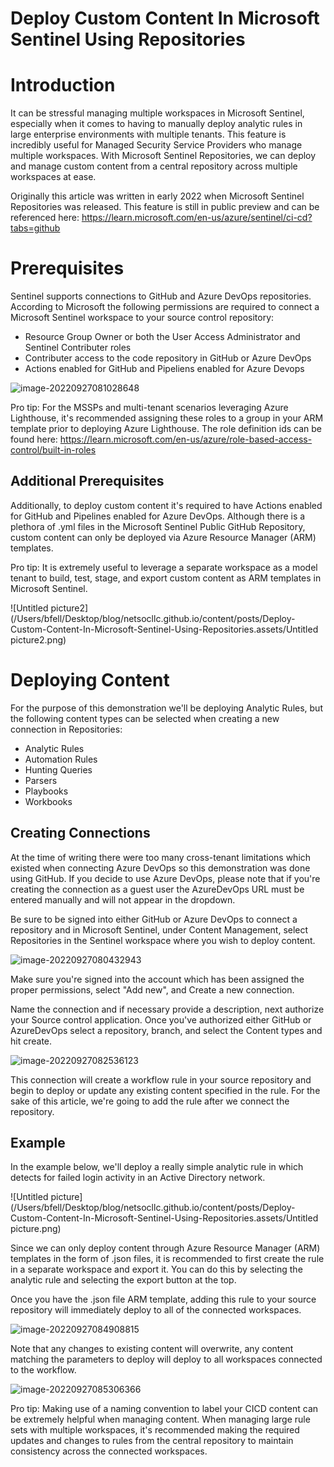 # Deploy Custom Content In Microsoft Sentinel Using Repositories


# Introduction

It can be stressful managing multiple workspaces in Microsoft Sentinel, especially when it comes to having to manually deploy analytic rules in large enterprise environments with multiple tenants. This feature is incredibly useful for Managed Security Service Providers who manage multiple workspaces. With Microsoft Sentinel Repositories, we can deploy and manage custom content from a central repository across multiple workspaces at ease. 

Originally this article was written in early 2022 when Microsoft Sentinel Repositories was released. This feature is still in public preview and can be referenced here: https://learn.microsoft.com/en-us/azure/sentinel/ci-cd?tabs=github

# Prerequisites

Sentinel supports connections to GitHub and Azure DevOps repositories. According to Microsoft the following permissions are required to connect a Microsoft Sentinel workspace to your source control repository:

- Resource Group Owner or both the User Access Administrator and Sentinel Contributer roles
- Contributer access to the code repository in GitHub or Azure DevOps
- Actions enabled for GitHub and Pipeliens enabled for Azure Devops

![image-20220927081028648](/Users/bfell/Desktop/blog/netsocllc.github.io/content/posts/Deploy-Custom-Content-In-Microsoft-Sentinel-Using-Repositories.assets/image-20220927081028648.png)

Pro tip: For the MSSPs and multi-tenant scenarios leveraging Azure Lighthouse, it's recommended assigning these roles to a group in your ARM template prior to deploying Azure Lighthouse. The role definition ids can be found here: https://learn.microsoft.com/en-us/azure/role-based-access-control/built-in-roles

## Additional Prerequisites

Additionally, to deploy custom content it's required to have Actions enabled for GitHub and Pipelines enabled for Azure DevOps. Although there is a plethora of .yml files in the Microsoft Sentinel Public GitHub Repository, custom content can only be deployed via Azure Resource Manager (ARM) templates. 

Pro tip: It is extremely useful to leverage a separate workspace as a model tenant to build, test, stage, and export custom content as ARM templates in Microsoft Sentinel.

![Untitled picture2](/Users/bfell/Desktop/blog/netsocllc.github.io/content/posts/Deploy-Custom-Content-In-Microsoft-Sentinel-Using-Repositories.assets/Untitled picture2.png)



# Deploying Content

For the purpose of this demonstration we'll be deploying Analytic Rules, but the following content types can be selected when creating a new connection in Repositories:

- Analytic Rules
- Automation Rules
- Hunting Queries
- Parsers
- Playbooks
- Workbooks

## Creating Connections

At the time of writing there were too many cross-tenant limitations which existed when connecting Azure DevOps so this demonstration was done using GitHub. If you decide to use Azure DevOps, please note that if you're creating the connection as a guest user the AzureDevOps URL must be entered manually and will not appear in the dropdown.

Be sure to be signed into either GitHub or Azure DevOps to connect a repository and in Microsoft Sentinel, under Content Management, select Repositories in the Sentinel workspace where you wish to deploy content.

![image-20220927080432943](/Users/bfell/Desktop/blog/netsocllc.github.io/content/posts/Deploy-Custom-Content-In-Microsoft-Sentinel-Using-Repositories.assets/image-20220927080432943.png)

Make sure you're signed into the account which has been assigned the proper permissions, select "Add new", and Create a new connection.

Name the connection and if necessary provide a description, next authorize your Source control application. Once you've authorized either GitHub or AzureDevOps select a repository, branch, and select the Content types and hit create.

![image-20220927082536123](/Users/bfell/Desktop/blog/netsocllc.github.io/content/posts/Deploy-Custom-Content-In-Microsoft-Sentinel-Using-Repositories.assets/image-20220927082536123.png)

This connection will create a workflow rule in your source repository and begin to deploy or update any existing content specified in the rule. For the sake of this article, we're going to add the rule after we connect the repository.

## Example

In the example below, we'll deploy a really simple analytic rule in which detects for failed login activity in an Active Directory network.

![Untitled picture](/Users/bfell/Desktop/blog/netsocllc.github.io/content/posts/Deploy-Custom-Content-In-Microsoft-Sentinel-Using-Repositories.assets/Untitled picture.png)

Since we can only deploy content through Azure Resource Manager (ARM) templates in the form of .json files, it is recommended to first create the rule in a separate workspace and export it. You can do this by selecting the analytic rule and selecting the export button at the top.

Once you have the .json file ARM template, adding this rule to your source repository will immediately deploy to all of the connected workspaces.

![image-20220927084908815](/Users/bfell/Desktop/blog/netsocllc.github.io/content/posts/Deploy-Custom-Content-In-Microsoft-Sentinel-Using-Repositories.assets/image-20220927084908815.png)

Note that any changes to existing content will overwrite, any content matching the parameters to deploy will deploy to all workspaces connected to the workflow.

![image-20220927085306366](/Users/bfell/Desktop/blog/netsocllc.github.io/content/posts/Deploy-Custom-Content-In-Microsoft-Sentinel-Using-Repositories.assets/image-20220927085306366.png)

Pro tip: Making use of a naming convention to label your CICD content can be extremely helpful when managing content. When managing large rule sets with multiple workspaces, it's recommended making the required updates and changes to rules from the central repository to maintain consistency across the connected workspaces.
